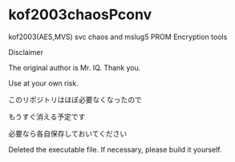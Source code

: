 # kof2003chaosPconv
kof2003(AES,MVS) svc chaos and mslug5 PROM Encryption tools

Disclaimer

The original author is Mr. IQ. Thank you.

Use at your own risk.

このリポジトリはほぼ必要なくなったので

もうすぐ消える予定です

必要なら各自保存しておいてください

Deleted the executable file.
If necessary, please build it yourself.
